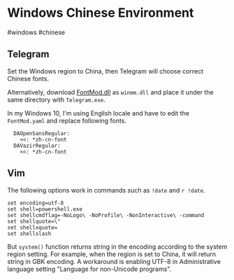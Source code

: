 # Windows Chinese Environment

#windows #chinese

## Telegram

Set the Windows region to China, then Telegram will choose correct Chinese fonts.


Alternatively, download [FontMod.dll](https://github.com/ysc3839/FontMod) as `winmm.dll` and place it under the same directory with `Telegram.exe`.

In my Windows 10, I'm using English locale and have to edit the `FontMod.yaml` and replace following fonts.

```
  DAOpenSansRegular:
    <<: *zh-cn-font
  DAVazirRegular:
    <<: *zh-cn-font
```

## Vim

The following options work in commands such as `!date` and `r !date`.

```
set encoding=utf-8
set shell=powershell.exe
set shellcmdflag=-NoLogo\ -NoProfile\ -NonInteractive\ -command
set shellquote=\"
set shellxquote=
set shellslash
```

But `system()` function returns string in the encoding according to the system region setting. For example, when the region is set to China, it will return string in GBK encoding. A workaround is enabling UTF-8 in Administrative language setting "Language for non-Unicode programs".

